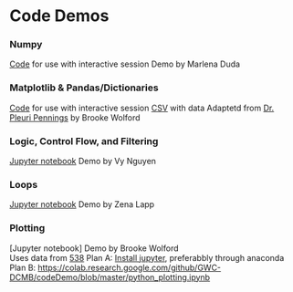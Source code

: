 # Code Demos 

### Numpy
[Code](Numpy_Functions_Variables_Demo.py) for use with interactive session
Demo by Marlena Duda

### Matplotlib & Pandas/Dictionaries
[Code](NumWomenCongress.py) for use with interactive session
[CSV](WomenCongress.csv) with data
Adaptetd from [Dr. Pleuri Pennings](https://github.com/pleunipennings/PlotNumWomenCongress) by Brooke Wolford

### Logic, Control Flow, and Filtering 
[Jupyter notebook](Demo_Logic_Control_Flow_and_Filtering.ipynb)
Demo by Vy Nguyen

### Loops
[Jupyter notebook](loops.ipynb)
Demo by Zena Lapp

### Plotting
[Jupyter notebook] 
Demo by Brooke Wolford  
Uses data from [538](https://github.com/fivethirtyeight/data/tree/master/historical-ncaa-forecasts)
Plan A: [Install jupyter](https://jupyter.org/install), preferabbly through anaconda  
Plan B: https://colab.research.google.com/github/GWC-DCMB/codeDemo/blob/master/python_plotting.ipynb   
